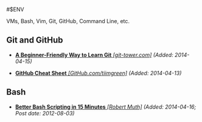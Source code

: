 #$ENV

VMs, Bash, Vim, Git, GitHub, Command Line, etc.

## Git and GitHub

* [**A Beginner-Friendly Way to Learn Git** *[git-tower.com]*](http://www.git-tower.com/learn/) *(Added: 2014-04-15)*

* [**GitHub Cheat Sheet** *[GitHub.com/tiimgreen]*](https://github.com/tiimgreen/github-cheat-sheet) *(Added: 2014-04-13)*

## Bash

* [**Better Bash Scripting in 15 Minutes** *[Robert Muth]*](http://robertmuth.blogspot.com/2012/08/better-bash-scripting-in-15-minutes.html) *(Added: 2014-04-16; Post date: 2012-08-03)*
